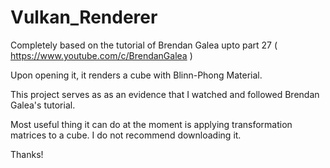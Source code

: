# Vulkan_Renderer

Completely based on the tutorial of Brendan Galea upto part 27 ( https://www.youtube.com/c/BrendanGalea )

Upon opening it, it renders a cube with Blinn-Phong Material.

This project serves as as an evidence that I watched and followed Brendan Galea's tutorial.

Most useful thing it can do at the moment is applying transformation matrices to a cube.
I do not recommend downloading it.

Thanks!
